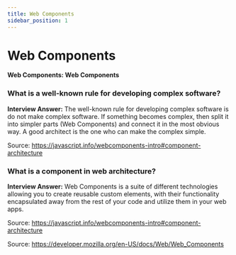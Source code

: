 ```yaml
---
title: Web Components
sidebar_position: 1
---
```


# Web Components

**Web Components: Web Components**

<head>
  <title>Web Components - JavaScript Interview Questions & Answers</title>
  <meta charSet="utf-8" />
</head>

### What is a well-known rule for developing complex software?

**Interview Answer:** The well-known rule for developing complex software is do not make complex software. If something becomes complex, then split it into simpler parts (Web Components) and connect it in the most obvious way. A good architect is the one who can make the complex simple.

Source: <https://javascript.info/webcomponents-intro#component-architecture>

### What is a component in web architecture?

**Interview Answer:** Web Components is a suite of different technologies allowing you to create reusable custom elements, with their functionality encapsulated away from the rest of your code and utilize them in your web apps.

Source: <https://javascript.info/webcomponents-intro#component-architecture>

Source: <https://developer.mozilla.org/en-US/docs/Web/Web_Components>
